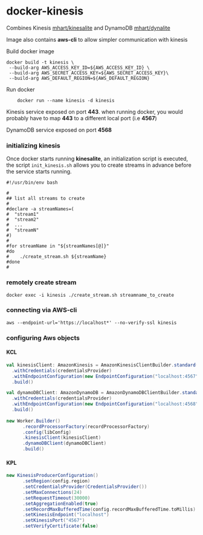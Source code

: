 docker-kinesis
==============

Combines Kinesis [mhart/kinesalite](https://github.com/mhart/kinesalite) and DynamoDB [mhart/dynalite](https://github.com/mhart/dynalite)

Image also contains **aws-cli** to allow simpler communication with kinesis

Build docker image

    docker build -t kinesis \
     --build-arg AWS_ACCESS_KEY_ID=${AWS_ACCESS_KEY_ID} \
     --build-arg AWS_SECRET_ACCESS_KEY=${AWS_SECRET_ACCESS_KEY}\
     --build-arg AWS_DEFAULT_REGION=${AWS_DEFAULT_REGION}


Run docker

        docker run --name kinesis -d kinesis

Kinesis service exposed on port **443**. when running docker, you would probably have to map **443** to a different local port (i.e **4567**)

DynamoDB service exposed on port **4568**


### initializing kinesis
Once docker starts running **kinesalite**, an initialization script is executed,
the script `init_kinesis.sh` allows you to create streams in advance before the service starts running.
```
#!/usr/bin/env bash

#
## list all streams to create
#
#declare -a streamNames=(
#  "stream1"
#  "stream2"
#  ...
#  "streamN"
#)
#
#for streamName in "${streamNames[@]}"
#do
#    ./create_stream.sh ${streamName}
#done
#
``` 

### remotely create stream
    docker exec -i kinesis ./create_stream.sh streamname_to_create

### connecting via AWS-cli
    aws --endpoint-url='https://localhost*' --no-verify-ssl kinesis

### configuring Aws objects

#### KCL
```scala
val kinesisClient: AmazonKinesis = AmazonKinesisClientBuilder.standard()
  .withCredentials(credentialsProvider)
  .withEndpointConfiguration(new EndpointConfiguration("localhost:4567", region))
  .build()

val dynamoDBClient: AmazonDynamoDB = AmazonDynamoDBClientBuilder.standard()
  .withCredentials(credentialsProvider)
  .withEndpointConfiguration(new EndpointConfiguration("localhost:4568", region))
  .build()
          
new Worker.Builder()
      .recordProcessorFactory(recordProcessorFactory)
      .config(libConfig)
      .kinesisClient(kinesisClient)
      .dynamoDBClient(dynamoDBClient)
      .build()
```
#### KPL
```scala
new KinesisProducerConfiguration()
      .setRegion(config.region)
      .setCredentialsProvider(CredentialsProvider())
      .setMaxConnections(24)
      .setRequestTimeout(30000)
      .setAggregationEnabled(true)
      .setRecordMaxBufferedTime(config.recordMaxBufferedTime.toMillis)
      .setKinesisEndpoint("localhost")
      .setKinesisPort("4567")
      .setVerifyCertificate(false)
```

